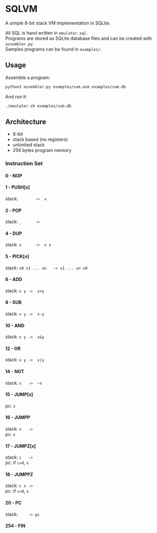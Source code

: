 # SQLVM

A simple 8-bit stack VM implementation in SQLite.  

All SQL is hand written in `emulator.sql`.  
Programs are stored as SQLite database files and can be created with `assembler.py`.  
Samples programs can be found in `examples/`.  

## Usage

Assemble a program:
```sh
python3 assembler.py examples/sum.asm examples/sum.db
```

And run it:

```sh
./emulator.sh examples/sub.db
```

## Architecture

* 8-bit
* stack based (no registers)
* unlimited stack
* 256 bytes program memory 

### Instruction Set

#### 0 - NOP

#### 1 - PUSH[x]
stack: `       ->  x`

#### 2 - POP
stack: `_      ->  `

#### 4 - DUP
stack: `x      ->  x x`

#### 5 - PICK[n]
stack: `x0 x1 ... xn   -> x1 ... xn x0`

#### 6 - ADD
stack: `x y ->  x+y`

#### 8 - SUB
stack: `x y ->  x-y`

#### 10 - AND
stack: `x y ->  x&y`

#### 12 - OR
stack: `x y ->  x|y`

#### 14 - NOT
stack: `x   ->  ~x`

#### 15 - JUMP[x]
pc: `x`

#### 16 - JUMPP
stack: `x   ->  `  
pc: `x`

#### 17 - JUMPZ[x]
stack: `c   ->  `  
pc: if `c=0`, `x`

#### 18 - JUMPPZ
stack: `c x ->  `  
pc: if `c=0`, `x`

#### 20 - PC
stack: `    -> pc`

#### 254 - FIN